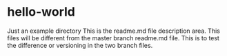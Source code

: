 # hello-world
Just an example directory
This is the readme.md file description area. This files will be different from the master branch readme.md file.
This is to test the difference or versioning in the two branch files.
